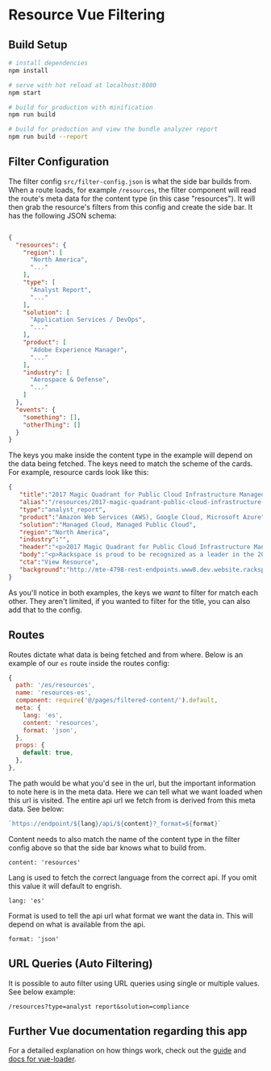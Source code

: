 # Resource Vue Filtering

## Build Setup

```bash
# install dependencies
npm install

# serve with hot reload at localhost:8080
npm start
```

```bash
# build for production with minification
npm run build

# build for production and view the bundle analyzer report
npm run build --report
```

## Filter Configuration
The filter config `src/filter-config.json` is what the side bar builds from. When a route loads, for example `/resources`, the filter component will read the route's meta data for the content type (in this case "resources"). It will then grab the resource's filters from this config and create the side bar. It has the following JSON schema:

```json

{
  "resources": {
    "region": [
      "North America",
      "..."
    ],
    "type": [
      "Analyst Report",
      "..."
    ],
    "solution": [
      "Application Services / DevOps",
      "..."
    ],
    "product": [
      "Adobe Experience Manager",
      "..."
    ],
    "industry": [
      "Aerospace & Defense",
      "..."
    ]
  },
  "events": {
    "something": [],
    "otherThing": []
  }
}
```

The keys you make inside the content type in the example will depend on the data being fetched. The keys need to match the scheme of the cards. For example, resource cards look like this:

```json
{  
   "title":"2017 Magic Quadrant for Public Cloud Infrastructure Managed Service Providers, Worldwide",
   "alias":"/resources/2017-magic-quadrant-public-cloud-infrastructure-managed-service-providers-worldwide",
   "type":"analyst_report",
   "product":"Amazon Web Services (AWS), Google Cloud, Microsoft Azure",
   "solution":"Managed Cloud, Managed Public Cloud",
   "region":"North America",
   "industry":"",
   "header":"<p>2017 Magic Quadrant for Public Cloud Infrastructure Managed Service Providers, Worldwide</p>\n",
   "body":"<p>Rackspace is proud to be recognized as a leader in the 2017 Magic Quadrant for Public Cloud Infrastructure Managed Service Providers, Worldwide</p>\n",
   "cta":"View Resource",
   "background":"http://mte-4798-rest-endpoints.www8.dev.website.rackspace.com/sites/default/files/digital-clouds.jpg"
}
```

As you'll notice in both examples, the keys we _want_ to filter for match each other. They aren't limited, if you wanted to filter for the title, you can also add that to the config.


## Routes
Routes dictate what data is being fetched and from where. Below is an example of our `es` route inside the routes config:

```javascript
{
  path: '/es/resources',
  name: 'resources-es',
  component: require('@/pages/filtered-content/').default,
  meta: {
    lang: 'es',
    content: 'resources',
    format: 'json',
  },
  props: {
    default: true,
  },
},

```

The path would be what you'd see in the url, but the important information to note here is in the meta data. Here we can tell what we want loaded when this url is visited. The entire api url we fetch from is derived from this meta data. See below:
```javascript
`https://endpoint/${lang}/api/${content}?_format=${format}`
```

Content needs to also match the name of the content type in the filter config above so that the side bar knows what to build from.
```
content: 'resources'
```

Lang is used to fetch the correct language from the correct api. If you omit this value it will default to engrish.
```
lang: 'es'
```

Format is used to tell the api url what format we want the data in. This will depend on what is available from the api.
```
format: 'json'
```

## URL Queries (Auto Filtering)
It is possible to auto filter using URL queries using single or multiple values. See below example:
```
/resources?type=analyst report&solution=compliance
```

## Further Vue documentation regarding this app
For a detailed explanation on how things work, check out the [guide](http://vuejs-templates.github.io/webpack/) and [docs for vue-loader](http://vuejs.github.io/vue-loader).

